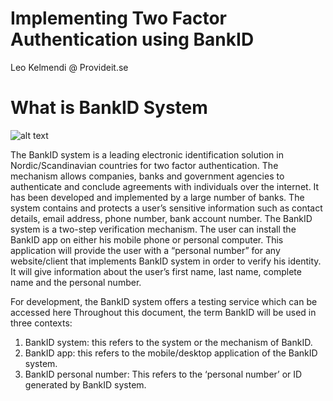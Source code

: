 # Implementing Two Factor Authentication using BankID
Leo Kelmendi @ Provideit.se

# What is BankID System
![alt text](http://test.joche.se/wp-content/uploads/2014/01/BankID.png)


The BankID system is a leading electronic identification solution in Nordic/Scandinavian countries for two factor authentication.
The mechanism allows companies, banks and government agencies to authenticate and conclude agreements with individuals over the internet. It has been developed and implemented by a large number of banks. The system contains and protects a user’s sensitive information such as contact details, email address, phone number, bank account number. The BankID system is a two-step verification mechanism. The user can install the BankID app on either his mobile phone or personal computer. This application will provide the user with a “personal number” for any website/client that implements BankID system in order to verify his identity. It will give information about the user’s first name, last name, complete name and the personal number.

For development, the BankID system offers a testing service which can be accessed here Throughout this document, the term BankID will be used in three contexts:

1. BankID system: this refers to the system or the mechanism of BankID.
2. BankID app: this refers to the mobile/desktop application of the BankID system.
3. BankID personal number: This refers to the ‘personal number’ or ID generated by BankID system.

